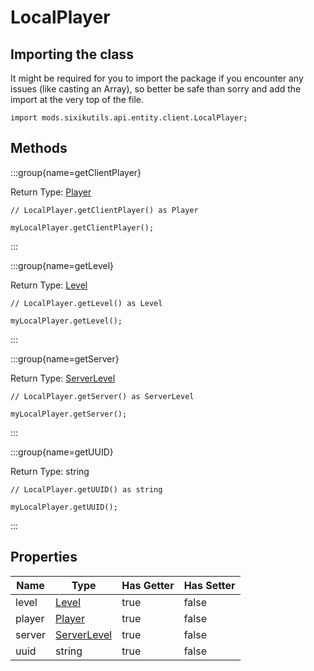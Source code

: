# LocalPlayer

## Importing the class

It might be required for you to import the package if you encounter any issues (like casting an Array), so better be safe than sorry and add the import at the very top of the file.
```zenscript
import mods.sixikutils.api.entity.client.LocalPlayer;
```


## Methods

:::group{name=getClientPlayer}

Return Type: [Player](/mods/sixikutils/utils/entity/type/player/Player)

```zenscript
// LocalPlayer.getClientPlayer() as Player

myLocalPlayer.getClientPlayer();
```

:::

:::group{name=getLevel}

Return Type: [Level](/vanilla/api/world/Level)

```zenscript
// LocalPlayer.getLevel() as Level

myLocalPlayer.getLevel();
```

:::

:::group{name=getServer}

Return Type: [ServerLevel](/mods/sixikutils/utils/world/ServerLevel)

```zenscript
// LocalPlayer.getServer() as ServerLevel

myLocalPlayer.getServer();
```

:::

:::group{name=getUUID}

Return Type: string

```zenscript
// LocalPlayer.getUUID() as string

myLocalPlayer.getUUID();
```

:::


## Properties

|  Name  |                            Type                            | Has Getter | Has Setter |
|--------|------------------------------------------------------------|------------|------------|
| level  | [Level](/vanilla/api/world/Level)                          | true       | false      |
| player | [Player](/mods/sixikutils/utils/entity/type/player/Player) | true       | false      |
| server | [ServerLevel](/mods/sixikutils/utils/world/ServerLevel)    | true       | false      |
| uuid   | string                                                     | true       | false      |

